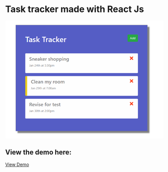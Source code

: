 # Task tracker made with React Js

![preview of the task tracker](task_tracker_readme.png "What the task tracker looks like")

## View the demo here: 
[View Demo](https://task-tracker-awesomejackify.herokuapp.com/)
